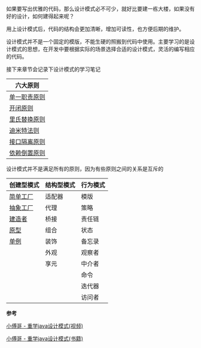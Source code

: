 如果要写出优雅的代码，那么设计模式必不可少，就好比要建一栋大楼，如果没有好的设计，如何建得起来呢？

用上设计模式后，代码的结构会更加清晰，增加可读性，也方便后期的维护。

设计模式并不是一个固定的模版，不能生硬的照搬到代码中使用。主要学习的是设计模式的思想，在开发中要根据实际的场景选择合适的设计模式，灵活的编写相应的代码。

接下来章节会记录下设计模式的学习笔记

| 六大原则                                        |
| ----------------------------------------------- |
| [单一职责原则](md/CodeDesign/01单一职责原则.md) |
| [开闭原则](md/CodeDesign/02开闭原则.md)         |
| [里氏替换原则](md/CodeDesign/03里氏替换原则.md) |
| [迪米特法则](md/CodeDesign/04迪米特法则.md)     |
| [接口隔离原则](md/CodeDesign/05接口隔离原则.md) |
| [依赖倒置原则](md/CodeDesign/06依赖倒置原则.md) |

设计模式并不是满足所有的原则，因为有些原则之间的关系是互斥的

| 创建型模式                                  | 结构型模式 | 行为模式 |
| ------------------------------------------- | ---------- | -------- |
| [简单工厂](md/CodeDesign/07工厂模式.md)     | 适配器     | 模版     |
| [抽象工厂](md/CodeDesign/08抽象工厂模式.md) | 代理       | 策略     |
| [建造者](md/CodeDesign/09建造者模式.md)     | 桥接       | 责任链   |
| [原型](md/CodeDesign/10原型模式.md)         | 组合       | 状态     |
| [单例](md/CodeDesign/11单例模式.md)         | 装饰       | 备忘录   |
|                                             | 外观       | 观察者   |
|                                             | 享元       | 中介者   |
|                                             |            | 命令     |
|                                             |            | 迭代器   |
|                                             |            | 访问者   |

**参考**

[小傅哥 - 重学java设计模式(视频)](https://www.bilibili.com/video/BV1D341177SV/?spm_id_from=333.788)

[小傅哥 - 重学java设计模式(书籍)](https://item.jd.com/13218336.html)